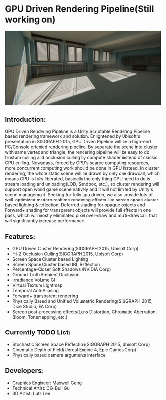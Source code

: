 # GPU Driven Rendering Pipeline(Still working on)

![demo](demo.png)

## Introduction:

GPU Driven Rendering Pipeline is a Unity Scriptable Rendering Pipeline based rendering framework and solution. Enlightened by Ubisoft's presentation in SIGGRAPH 2015, GPU Driven Pipeline will be a high-end PC/Console oriented rendering pipeline. By separate the scene into cluster with same vertex and triangle, the rendering pipeline will be easy to do frustum culling and occlusion culling by compute shader instead of classic CPU culling. Nowadays, forced by CPU's scarce computing resources, more concurrent computing work should be done in GPU instead. In cluster rendering, the whole static scene will be drawn by only one drawcall, which means CPU is fully liberated, basically the only thing CPU need to do is stream loading and unloading(LOD, Sandbox, etc.), so cluster rendering will support open world game scene natively and it will not limited by Unity's scene management.
Seeking for fully gpu driven, we also provide lots of well-optimized modern realtime rendering effects like screen space cluster based lighting & reflection. Deferred shading for opaque objects and Forward+ shading for transparent objects will provide full effects in one pass, which will mostly eliminated pixel over-draw and multi-drawcall, that will significantly increase performance.

## Features:

* GPU Driven Cluster Rendering(SIGGRAPH 2015, Ubisoft Corp)
* Hi-Z Occlusion Culling(SIGGRAPH 2015, Ubisoft Corp)
* Screen Space Cluster based Lighting
* Screen Space Cluster based IBL Reflection
* Percentage-Closer Soft Shadows (NVIDIA Corp)
* Ground Truth Ambient Occlusion
* Irradiance Volume GI
* Virtual Texture Lightmap
* Temporal Anti-Aliasing
* Forward+ transparent rendering
* Physically Based and Unified Volumetric Rendering(SIGGRAPH 2015, Dice Studio, EA Corp)
* Screen post-processing effects(Lens Distortion, Chromatic Aberration, Bloom, Tonemapping, etc.)

## Currently TODO List:

* Stochastic Screen Space Reflection(SIGGRAPH 2015, Ubisoft Corp)
* Cinematic Depth of Field(Unreal Engine 4, Epic Games Corp)
* Physically based camera arguments interface

## Developers:

* Graphics Engineer: Maxwell Geng
* Technical Artist: CG-Bull Gu
* 3D Artist: Lute Lee
